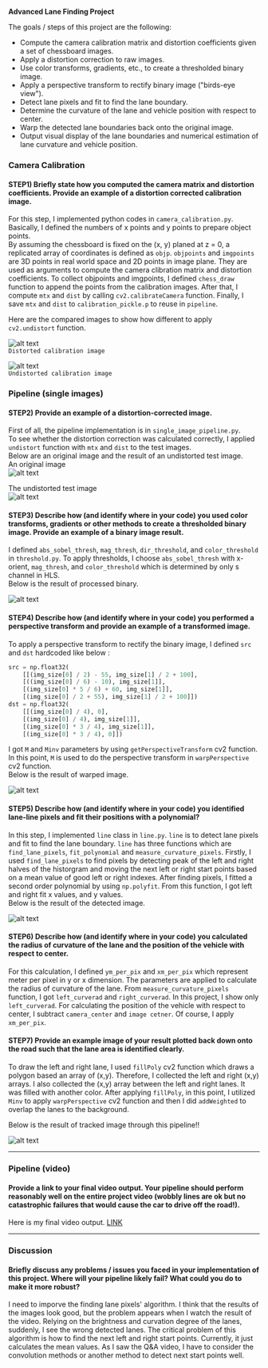 **Advanced Lane Finding Project**

The goals / steps of this project are the following:

* Compute the camera calibration matrix and distortion coefficients given a set of chessboard images.
* Apply a distortion correction to raw images.
* Use color transforms, gradients, etc., to create a thresholded binary image.
* Apply a perspective transform to rectify binary image ("birds-eye view").
* Detect lane pixels and fit to find the lane boundary.
* Determine the curvature of the lane and vehicle position with respect to center.
* Warp the detected lane boundaries back onto the original image.
* Output visual display of the lane boundaries and numerical estimation of lane curvature and vehicle position.

[//]: # (Image References)

[image1]: ./camera_cal/calibration1.jpg "Distorted calibration image"
[image2]: ./camera_cal/undistorted_calibration1.jpg "Undistorted calibration image"
[image3]: ./test_images/test1.jpg "Distorted test image"
[image4]: ./output_images/undistorted_test2.jpg "Undistorted test image"
[image5]: ./output_images/thresholded_test2.jpg "Binary Example"
[image6]: ./output_images/warped_test2.jpg "Warp Example"
[image7]: ./output_images/detected_test2.jpg "Fit Visual"
[image8]: ./output_images/tracked2.jpg "Output"
[video1]: ./tracked_project_video.mp4 "Video"

### Camera Calibration

#### STEP1) Briefly state how you computed the camera matrix and distortion coefficients. Provide an example of a distortion corrected calibration image.

For this step, I implemented python codes in `camera_calibration.py`.   
Basically, I defined the numbers of x points and y points to prepare object points.   
By assuming the chessboard is fixed on the (x, y) planed at z = 0, a replicated array of coordinates is defined as `objp`. `objpoints` and `imgpoints` are 3D points in real world space and 2D points in image plane. They are used as arguments to compute the camera clibration matrix and distortion coefficients. To collect objpoints and imgpoints, I defined `chess_draw` function to append the points from the calibration images. After that, I compute `mtx` and `dist` by calling `cv2.calibrateCamera` function. Finally, I save `mtx` and `dist` to `calibration_pickle.p` to reuse in `pipeline`.   

Here are the compared images to show how different to apply `cv2.undistort` function.

![alt text][image1]   
`Distorted calibration image`   
   
![alt text][image2]   
`Undistorted calibration image`   


### Pipeline (single images)

#### STEP2) Provide an example of a distortion-corrected image.

First of all, the pipeline implementation is in `single_image_pipeline.py`.   
To see whether the distortion correction was calculated correctly, I applied `undistort` function with `mtx` and `dist` to the test images.   
Below are an original image and the result of an undistorted test image.   
An original image   
![alt text][image3] 

The undistorted test image     
![alt text][image4]   

#### STEP3) Describe how (and identify where in your code) you used color transforms, gradients or other methods to create a thresholded binary image.  Provide an example of a binary image result.

I defined `abs_sobel_thresh`, `mag_thresh`, `dir_threshold`, and `color_threshold` in `threshold.py`.
To apply thresholds, I choose `abs_sobel_thresh` with x-orient, `mag_thresh`, and `color_threshold` which is determined by only s channel in HLS.   
Below is the result of processed binary.

![alt text][image5]

#### STEP4) Describe how (and identify where in your code) you performed a perspective transform and provide an example of a transformed image.

To apply a perspective transform to rectify the binary image, I defined `src` and `dst` hardcoded like below :

```python
src = np.float32(
    [[(img_size[0] / 2) - 55, img_size[1] / 2 + 100],
    [((img_size[0] / 6) - 10), img_size[1]],
    [(img_size[0] * 5 / 6) + 60, img_size[1]],
    [(img_size[0] / 2 + 55), img_size[1] / 2 + 100]])
dst = np.float32(
    [[(img_size[0] / 4), 0],
    [(img_size[0] / 4), img_size[1]],
    [(img_size[0] * 3 / 4), img_size[1]],
    [(img_size[0] * 3 / 4), 0]])
```
I got `M` and `Minv` parameters by using `getPerspectiveTransform` cv2 function. In this point, `M` is used to do the perspective transform in `warpPerspective` cv2 function.   
Below is the result of warped image.  
   
![alt text][image6]
   
#### STEP5) Describe how (and identify where in your code) you identified lane-line pixels and fit their positions with a polynomial?

In this step, I implemented `line` class in `line.py`. `line` is to detect lane pixels and fit to find the lane boundary. `line` has three functions which are `find_lane_pixels`, `fit_polynomial` and `measure_curvature_pixels`. Firstly, I used `find_lane_pixels` to find pixels by detecting peak of the left and right halves of the historgram and moving the next left or right start points based on a mean value of good left or right indexes. After finding pixels, I fitted a second order polynomial by using `np.polyfit`. From this function, I got left and right fit x values, and y values.   
Below is the result of the detected image.   

![alt text][image7]

#### STEP6) Describe how (and identify where in your code) you calculated the radius of curvature of the lane and the position of the vehicle with respect to center.

For this calculation, I defined `ym_per_pix` and `xm_per_pix` which represent meter per pixel in y or x dimension. The parameters are applied to calculate the radius of curvature of the lane. From `measure_curvature_pixels` function, I got `left_curverad` and `right_curverad`. In this project, I show only `left_curverad`. For calculating the position of the vehicle with respect to center, I subtract `camera_center` and `image cetner`. Of course, I apply `xm_per_pix`.

#### STEP7) Provide an example image of your result plotted back down onto the road such that the lane area is identified clearly.

To draw the left and right lane, I used `fillPoly` cv2 function which draws a polygon based an array of (x,y). Therefore, I collected the left and right (x,y) arrays. I also collected the (x,y) array between the left and right lanes. It was filled with another color. After applying `fillPoly`, in this point, I utilized `Minv` to apply `warpPerspective` cv2 function and then I did `addWeighted` to overlap the lanes to the background.   

Below is the result of tracked image through this pipeline!!   

![alt text][image8]

---

### Pipeline (video)

#### Provide a link to your final video output.  Your pipeline should perform reasonably well on the entire project video (wobbly lines are ok but no catastrophic failures that would cause the car to drive off the road!).

Here is my final video output.
[LINK](./tracked_project_video.mp4)

---

### Discussion

#### Briefly discuss any problems / issues you faced in your implementation of this project.  Where will your pipeline likely fail?  What could you do to make it more robust?

I need to imporve the finding lane pixels' algorithm. I think that the results of the images look good, but the problem appears when I watch the result of the video. Relying on the brightness and curvation degree of the lanes, suddenly, I see the wrong detected lanes. The critical problem of this algorithm is how to find the next left and right start points. Currently, it just calculates the mean values. As I saw the Q&A video, I have to consider the convolution methods or another method to detect next start points well.
   
